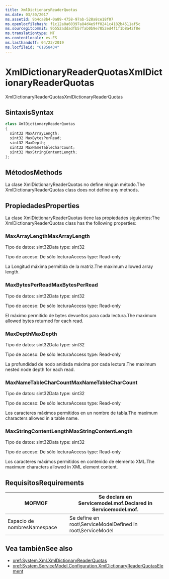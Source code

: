 ```yaml
---
title: XmlDictionaryReaderQuotas
ms.date: 03/30/2017
ms.assetid: 9b4ca8b4-0a89-4758-97ab-528a8ce18f07
ms.openlocfilehash: f1c12a0a60397a84d4e9ff0241c4182b4511af5c
ms.sourcegitcommit: 9b552addadfb57fab0b9e7852ed4f1f1b8a42f8e
ms.translationtype: MT
ms.contentlocale: es-ES
ms.lasthandoff: 04/23/2019
ms.locfileid: "61858434"
---
```

# <a name="xmldictionaryreaderquotas"></a><span data-ttu-id="689e8-102">XmlDictionaryReaderQuotas</span><span class="sxs-lookup"><span data-stu-id="689e8-102">XmlDictionaryReaderQuotas</span></span>
<span data-ttu-id="689e8-103">XmlDictionaryReaderQuotas</span><span class="sxs-lookup"><span data-stu-id="689e8-103">XmlDictionaryReaderQuotas</span></span>  
  
## <a name="syntax"></a><span data-ttu-id="689e8-104">Sintaxis</span><span class="sxs-lookup"><span data-stu-id="689e8-104">Syntax</span></span>  
  
```csharp
class XmlDictionaryReaderQuotas  
{  
  sint32 MaxArrayLength;  
  sint32 MaxBytesPerRead;  
  sint32 MaxDepth;  
  sint32 MaxNameTableCharCount;  
  sint32 MaxStringContentLength;  
};  
```  
  
## <a name="methods"></a><span data-ttu-id="689e8-105">Métodos</span><span class="sxs-lookup"><span data-stu-id="689e8-105">Methods</span></span>  
 <span data-ttu-id="689e8-106">La clase XmlDictionaryReaderQuotas no define ningún método.</span><span class="sxs-lookup"><span data-stu-id="689e8-106">The XmlDictionaryReaderQuotas class does not define any methods.</span></span>  
  
## <a name="properties"></a><span data-ttu-id="689e8-107">Propiedades</span><span class="sxs-lookup"><span data-stu-id="689e8-107">Properties</span></span>  
 <span data-ttu-id="689e8-108">La clase XmlDictionaryReaderQuotas tiene las propiedades siguientes:</span><span class="sxs-lookup"><span data-stu-id="689e8-108">The XmlDictionaryReaderQuotas class has the following properties:</span></span>  
  
### <a name="maxarraylength"></a><span data-ttu-id="689e8-109">MaxArrayLength</span><span class="sxs-lookup"><span data-stu-id="689e8-109">MaxArrayLength</span></span>  
 <span data-ttu-id="689e8-110">Tipo de datos: sint32</span><span class="sxs-lookup"><span data-stu-id="689e8-110">Data type: sint32</span></span>  
  
 <span data-ttu-id="689e8-111">Tipo de acceso: De sólo lectura</span><span class="sxs-lookup"><span data-stu-id="689e8-111">Access type: Read-only</span></span>  
  
 <span data-ttu-id="689e8-112">La Longitud máxima permitida de la matriz.</span><span class="sxs-lookup"><span data-stu-id="689e8-112">The maximum allowed array length.</span></span>  
  
### <a name="maxbytesperread"></a><span data-ttu-id="689e8-113">MaxBytesPerRead</span><span class="sxs-lookup"><span data-stu-id="689e8-113">MaxBytesPerRead</span></span>  
 <span data-ttu-id="689e8-114">Tipo de datos: sint32</span><span class="sxs-lookup"><span data-stu-id="689e8-114">Data type: sint32</span></span>  
  
 <span data-ttu-id="689e8-115">Tipo de acceso: De sólo lectura</span><span class="sxs-lookup"><span data-stu-id="689e8-115">Access type: Read-only</span></span>  
  
 <span data-ttu-id="689e8-116">El máximo permitido de bytes devueltos para cada lectura.</span><span class="sxs-lookup"><span data-stu-id="689e8-116">The maximum allowed bytes returned for each read.</span></span>  
  
### <a name="maxdepth"></a><span data-ttu-id="689e8-117">MaxDepth</span><span class="sxs-lookup"><span data-stu-id="689e8-117">MaxDepth</span></span>  
 <span data-ttu-id="689e8-118">Tipo de datos: sint32</span><span class="sxs-lookup"><span data-stu-id="689e8-118">Data type: sint32</span></span>  
  
 <span data-ttu-id="689e8-119">Tipo de acceso: De sólo lectura</span><span class="sxs-lookup"><span data-stu-id="689e8-119">Access type: Read-only</span></span>  
  
 <span data-ttu-id="689e8-120">La profundidad de nodo anidada máxima por cada lectura.</span><span class="sxs-lookup"><span data-stu-id="689e8-120">The maximum nested node depth for each read.</span></span>  
  
### <a name="maxnametablecharcount"></a><span data-ttu-id="689e8-121">MaxNameTableCharCount</span><span class="sxs-lookup"><span data-stu-id="689e8-121">MaxNameTableCharCount</span></span>  
 <span data-ttu-id="689e8-122">Tipo de datos: sint32</span><span class="sxs-lookup"><span data-stu-id="689e8-122">Data type: sint32</span></span>  
  
 <span data-ttu-id="689e8-123">Tipo de acceso: De sólo lectura</span><span class="sxs-lookup"><span data-stu-id="689e8-123">Access type: Read-only</span></span>  
  
 <span data-ttu-id="689e8-124">Los caracteres máximos permitidos en un nombre de tabla.</span><span class="sxs-lookup"><span data-stu-id="689e8-124">The maximum characters allowed in a table name.</span></span>  
  
### <a name="maxstringcontentlength"></a><span data-ttu-id="689e8-125">MaxStringContentLength</span><span class="sxs-lookup"><span data-stu-id="689e8-125">MaxStringContentLength</span></span>  
 <span data-ttu-id="689e8-126">Tipo de datos: sint32</span><span class="sxs-lookup"><span data-stu-id="689e8-126">Data type: sint32</span></span>  
  
 <span data-ttu-id="689e8-127">Tipo de acceso: De sólo lectura</span><span class="sxs-lookup"><span data-stu-id="689e8-127">Access type: Read-only</span></span>  
  
 <span data-ttu-id="689e8-128">Los caracteres máximos permitidos en contenido de elemento XML.</span><span class="sxs-lookup"><span data-stu-id="689e8-128">The maximum characters allowed in XML element content.</span></span>  
  
## <a name="requirements"></a><span data-ttu-id="689e8-129">Requisitos</span><span class="sxs-lookup"><span data-stu-id="689e8-129">Requirements</span></span>  
  
|<span data-ttu-id="689e8-130">MOF</span><span class="sxs-lookup"><span data-stu-id="689e8-130">MOF</span></span>|<span data-ttu-id="689e8-131">Se declara en Servicemodel.mof.</span><span class="sxs-lookup"><span data-stu-id="689e8-131">Declared in Servicemodel.mof.</span></span>|  
|---------|-----------------------------------|  
|<span data-ttu-id="689e8-132">Espacio de nombres</span><span class="sxs-lookup"><span data-stu-id="689e8-132">Namespace</span></span>|<span data-ttu-id="689e8-133">Se define en root\ServiceModel</span><span class="sxs-lookup"><span data-stu-id="689e8-133">Defined in root\ServiceModel</span></span>|  
  
## <a name="see-also"></a><span data-ttu-id="689e8-134">Vea también</span><span class="sxs-lookup"><span data-stu-id="689e8-134">See also</span></span>

- <xref:System.Xml.XmlDictionaryReaderQuotas>
- <xref:System.ServiceModel.Configuration.XmlDictionaryReaderQuotasElement>
